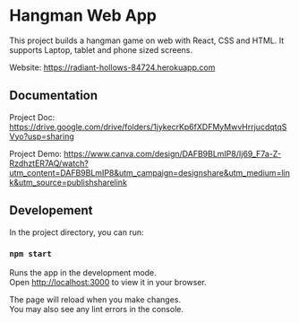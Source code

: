# Hangman Web App
This project builds a hangman game on web with React, CSS and HTML. It supports Laptop, tablet and phone sized screens. 

Website: https://radiant-hollows-84724.herokuapp.com

## Documentation
Project Doc: https://drive.google.com/drive/folders/1jykecrKp6fXDFMyMwvHrrjucdqtqSVyo?usp=sharing

Project Demo: https://www.canva.com/design/DAFB9BLmIP8/Ij69_F7a-Z-RzdhztER7AQ/watch?utm_content=DAFB9BLmIP8&utm_campaign=designshare&utm_medium=link&utm_source=publishsharelink

## Developement

In the project directory, you can run:

### `npm start`

Runs the app in the development mode.\
Open [http://localhost:3000](http://localhost:3000) to view it in your browser.

The page will reload when you make changes.\
You may also see any lint errors in the console.

